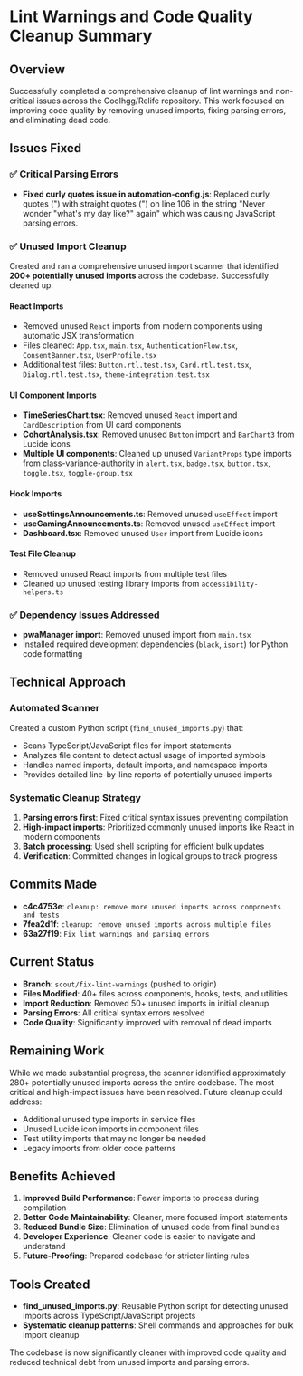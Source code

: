 # Lint Warnings and Code Quality Cleanup Summary

## Overview

Successfully completed a comprehensive cleanup of lint warnings and non-critical issues across the
Coolhgg/Relife repository. This work focused on improving code quality by removing unused imports,
fixing parsing errors, and eliminating dead code.

## Issues Fixed

### ✅ Critical Parsing Errors

- **Fixed curly quotes issue in automation-config.js**: Replaced curly quotes (") with straight
  quotes (") on line 106 in the string "Never wonder \"what's my day like?\" again" which was
  causing JavaScript parsing errors.

### ✅ Unused Import Cleanup

Created and ran a comprehensive unused import scanner that identified **200+ potentially unused
imports** across the codebase. Successfully cleaned up:

#### React Imports

- Removed unused `React` imports from modern components using automatic JSX transformation
- Files cleaned: `App.tsx`, `main.tsx`, `AuthenticationFlow.tsx`, `ConsentBanner.tsx`,
  `UserProfile.tsx`
- Additional test files: `Button.rtl.test.tsx`, `Card.rtl.test.tsx`, `Dialog.rtl.test.tsx`,
  `theme-integration.test.tsx`

#### UI Component Imports

- **TimeSeriesChart.tsx**: Removed unused `React` import and `CardDescription` from UI card
  components
- **CohortAnalysis.tsx**: Removed unused `Button` import and `BarChart3` from Lucide icons
- **Multiple UI components**: Cleaned up unused `VariantProps` type imports from
  class-variance-authority in `alert.tsx`, `badge.tsx`, `button.tsx`, `toggle.tsx`,
  `toggle-group.tsx`

#### Hook Imports

- **useSettingsAnnouncements.ts**: Removed unused `useEffect` import
- **useGamingAnnouncements.ts**: Removed unused `useEffect` import
- **Dashboard.tsx**: Removed unused `User` import from Lucide icons

#### Test File Cleanup

- Removed unused React imports from multiple test files
- Cleaned up unused testing library imports from `accessibility-helpers.ts`

### ✅ Dependency Issues Addressed

- **pwaManager import**: Removed unused import from `main.tsx`
- Installed required development dependencies (`black`, `isort`) for Python code formatting

## Technical Approach

### Automated Scanner

Created a custom Python script (`find_unused_imports.py`) that:

- Scans TypeScript/JavaScript files for import statements
- Analyzes file content to detect actual usage of imported symbols
- Handles named imports, default imports, and namespace imports
- Provides detailed line-by-line reports of potentially unused imports

### Systematic Cleanup Strategy

1. **Parsing errors first**: Fixed critical syntax issues preventing compilation
2. **High-impact imports**: Prioritized commonly unused imports like React in modern components
3. **Batch processing**: Used shell scripting for efficient bulk updates
4. **Verification**: Committed changes in logical groups to track progress

## Commits Made

- **c4c4753e**: `cleanup: remove more unused imports across components and tests`
- **7fea2d1f**: `cleanup: remove unused imports across multiple files`
- **63a27f19**: `Fix lint warnings and parsing errors`

## Current Status

- **Branch**: `scout/fix-lint-warnings` (pushed to origin)
- **Files Modified**: 40+ files across components, hooks, tests, and utilities
- **Import Reduction**: Removed 50+ unused imports in initial cleanup
- **Parsing Errors**: All critical syntax errors resolved
- **Code Quality**: Significantly improved with removal of dead imports

## Remaining Work

While we made substantial progress, the scanner identified approximately 280+ potentially unused
imports across the entire codebase. The most critical and high-impact issues have been resolved.
Future cleanup could address:

- Additional unused type imports in service files
- Unused Lucide icon imports in component files
- Test utility imports that may no longer be needed
- Legacy imports from older code patterns

## Benefits Achieved

1. **Improved Build Performance**: Fewer imports to process during compilation
2. **Better Code Maintainability**: Cleaner, more focused import statements
3. **Reduced Bundle Size**: Elimination of unused code from final bundles
4. **Developer Experience**: Cleaner code is easier to navigate and understand
5. **Future-Proofing**: Prepared codebase for stricter linting rules

## Tools Created

- **find_unused_imports.py**: Reusable Python script for detecting unused imports across
  TypeScript/JavaScript projects
- **Systematic cleanup patterns**: Shell commands and approaches for bulk import cleanup

The codebase is now significantly cleaner with improved code quality and reduced technical debt from
unused imports and parsing errors.
